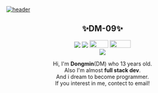 [![header](https://capsule-render.vercel.app/api?type=slice&color=6799FF&height=100&section=header&text=HI&desc=I'm+DM&fontSize=45&rotate=8&fontAlignY=2&fontAlign=85&descAlignY=30&descAlign=90&&animation=twinkling)](https://github.com/DM-09)

<div align=center>
<h2>✨️DM-09✨️</h2>
</div>

<div align=center>
<a href='mailto:happydm09@naver.com'><img src="https://img.shields.io/badge/Email-gray?style=flat&logo=Gmail&logoColor=#2C2D72"/></a>
<a href='https://github.com/happydm09'><img src="https://img.shields.io/badge/2nd-gray?style=flat&logo=Github&logoColor=#2C2D72"/></a>
<a href="https://dm-09.github.io"><img src="https://user-images.githubusercontent.com/112751504/226824210-a0561e70-6360-41c3-a3fc-0e2053b9f233.png" width='49' height='20.5'/></a>
<a href="https://github.com/DM-09/DM-09/blob/main/Stats.md"><img src="https://user-images.githubusercontent.com/112751504/226917917-17d4891a-4f9d-40f1-9bc4-ddc4a429b6f3.png" width='55' height='20.5'/></a><br>
<a href='https://solved.ac/dongmin'><img src="http://mazassumnida.wtf/api/mini/generate_badge?boj=dongmin"/></a>

Hi, I'm <b>Dongmin</b>(DM) who 13 years old. <br> Also I'm almost <b>full stack dev</b>.<br> And i dream to become programmer. <br>If you interest in me, contect to email!
</div>
